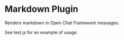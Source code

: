 # Markdown Plugin

Renders markdown in Open Chat Framework messages.

See test.js for an example of usage.
